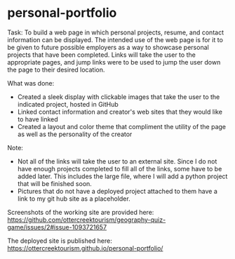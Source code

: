# personal-portfolio


Task:
To build a web page in which personal projects, resume, and contact information can be displayed. The intended use of the web page is for it to be given to future possible employers as a way to showcase personal projects that have been completed. Links will take the user to the appropriate pages, and jump links were to be used to jump the user down the page to their desired location.

What was done:
- Created a sleek display with clickable images that take the user to the indicated project, hosted in GitHub
- Linked contact information and creator's web sites that they would like to have linked
- Created a layout and color theme that compliment the utility of the page as well as the personality of the creator

Note:
- Not all of the links will take the user to an external site. Since I do not have enough projects completed to fill all of the links, some have to be added later. This includes the large file, where I will add a python project that will be finished soon.
- Pictures that do not have a deployed project attached to them have a link to my git hub site as a placeholder.

Screenshots of the working site are provided here: https://github.com/ottercreektourism/geography-quiz-game/issues/2#issue-1093721657

The deployed site is published here:
https://ottercreektourism.github.io/personal-portfolio/

